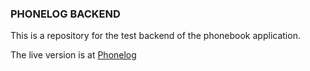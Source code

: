 ### PHONELOG BACKEND

This is a repository for the test backend of the phonebook application.

The live version is at [Phonelog](https://phonelog.onrender.com/)